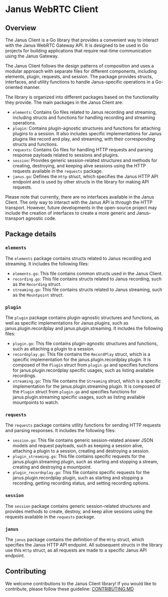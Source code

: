 # Janus WebRTC Client

## Overview

The Janus Client is a Go library that provides a convenient way to interact with the Janus WebRTC Gateway API. It is designed to be used in Go projects for building applications that require real-time communication using the Janus Gateway.

The Janus Client follows the design patterns of composition and uses a modular approach with separate files for different components, including elements, plugin, requests, and session. The package provides structs, interfaces, and utility functions to handle Janus-specific operations in a Go-oriented manner.

The library is organized into different packages based on the functionality they provide. The main packages in the Janus Client are:

- `elements`: Contains Go files related to Janus recording and streaming, including structs and functions for handling recording and streaming operations.
- `plugin`: Contains plugin-agnostic structures and functions for attaching plugins to a session. It also includes specific implementations for Janus plugins like record and play, and streaming, with their corresponding structs and functions.
- `requests`: Contains Go files for handling HTTP requests and parsing response payloads related to sessions and plugins.
- `session`: Provides generic session-related structures and methods for creating, destroying, and keeping alive sessions using the HTTP requests available in the `requests` package.
- `janus.go`: Defines the `Http` struct, which specifies the Janus HTTP API endpoint and is used by other structs in the library for making API requests.

Please note that currently, there are no interfaces available in the Janus Client. The only way to interact with the Janus API is through the HTTP transport. However, future developments in the open-source project may include the creation of interfaces to create a more generic and Janus-transport agnostic code.

## Package details

### `elements` 

The `elements` package contains structs related to Janus recording and streaming. It includes the following files:

- `elements.go`: This file contains common structs used in the Janus Client.
- `recording.go`: This file contains structs related to Janus recording, such as the `Recording` struct.
- `streaming.go`: This file contains structs related to Janus streaming, such as the `Mountpoint` struct.

### `plugin` 

The `plugin` package contains plugin-agnostic structures and functions, as well as specific implementations for Janus plugins, such as janus.plugin.recordplay and janus.plugin.streaming. It includes the following files:

- `plugin.go`: This file contains plugin-agnostic structures and functions, such as attaching a plugin to a session.
- `recordnplay.go`: This file contains the `RecordPlay` struct, which is a specific implementation for the janus.plugin.recordplay plugin. It is composed of the `Plugin` struct from `plugin.go` and specifies functions for janus.plugin.recordplay specific usages, such as listing available recordings.
- `streaming.go`: This file contains the `Streaming` struct, which is a specific implementation for the janus.plugin.streaming plugin. It is composed of the `Plugin` struct from `plugin.go` and specifies functions for janus.plugin.streaming specific usages, such as listing available mountpoints to watch.

### `requests`

The `requests` package contains utility functions for sending HTTP requests and parsing responses. It includes the following files:

- `session.go`: This file contains generic session-related answer JSON models and request payloads, such as keeping a session alive, attaching a plugin to a session, creating and destroying a session.
- `plugin_streaming.go`: This file contains specific requests for the janus.plugin.streaming plugin, such as starting and stopping a stream, creating and destroying a mountpoint.
- `plugin_recordnplay.go`: This file contains specific requests for the janus.plugin.recordplay plugin, such as starting and stopping a recording, getting recording status, and setting recording options.

### `session`

The `session` package contains generic session-related structures and provides methods to create, destroy, and keep alive sessions using the requests available in the `requests` package.

### `janus`

The `janus` package contains the definition of the `Http` struct, which specifies the Janus HTTP API endpoint. All subsequent structs in the library use this `Http` struct, as all requests are made to a specific Janus API endpoint.

## Contributing

We welcome contributions to the Janus Client library! If you would like to contribute, please follow these guideline: [CONTRIBUTING.MD](CONTRIBUTING.MD)